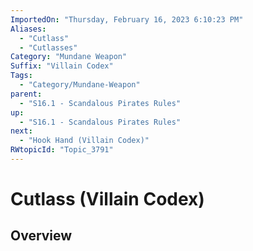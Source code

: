 ```yaml
---
ImportedOn: "Thursday, February 16, 2023 6:10:23 PM"
Aliases:
  - "Cutlass"
  - "Cutlasses"
Category: "Mundane Weapon"
Suffix: "Villain Codex"
Tags:
  - "Category/Mundane-Weapon"
parent:
  - "S16.1 - Scandalous Pirates Rules"
up:
  - "S16.1 - Scandalous Pirates Rules"
next:
  - "Hook Hand (Villain Codex)"
RWtopicId: "Topic_3791"
---
```

# Cutlass (Villain Codex)
## Overview
